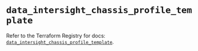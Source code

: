 # `data_intersight_chassis_profile_template`

Refer to the Terraform Registry for docs: [`data_intersight_chassis_profile_template`](https://registry.terraform.io/providers/ciscodevnet/intersight/1.0.71/docs/data-sources/chassis_profile_template).
